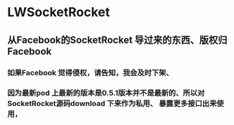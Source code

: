 # LWSocketRocket

## 从Facebook的SocketRocket 导过来的东西、版权归Facebook
### 如果Facebook 觉得侵权，请告知，我会及时下架、

### 因为最新pod 上最新的版本是0.5.1版本并不是最新的、所以对SocketRocket源码download 下来作为私用、 暴露更多接口出来使用，

